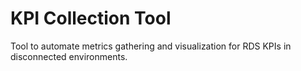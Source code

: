 # KPI Collection Tool

Tool to automate metrics gathering and visualization for RDS KPIs in disconnected environments.
